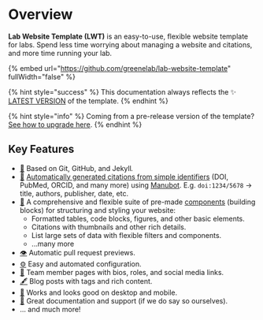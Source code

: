 # Overview

**Lab Website Template (LWT)** is an easy-to-use, flexible website template for labs. Spend less time worrying about managing a website and citations, and more time running your lab.

{% embed url="https://github.com/greenelab/lab-website-template" fullWidth="false" %}

{% hint style="success" %}
This documentation always reflects the ✨ [LATEST VERSION](https://github.com/greenelab/lab-website-template/blob/main/CITATION.cff) of the template.
{% endhint %}

{% hint style="info" %}
Coming from a pre-release version of the template? [See how to upgrade here](advanced/update-your-template.md).
{% endhint %}

## Key Features

* [🤖](https://emojipedia.org/robot/) Based on Git, GitHub, and Jekyl&#x6C;_._
* [📜](https://emojipedia.org/scroll/) [Automatically generated citations from simple identifiers](basics/citations.md) (DOI, PubMed, ORCID, and many more) using [Manubot](https://manubot.org/). E.g. `doi:1234/5678` -> title, authors, publisher, date, etc.
* [🧱](https://emojipedia.org/brick/) A comprehensive and flexible suite of pre-made [components](basics/components/) (building blocks) for structuring and styling your website:
  * Formatted tables, code blocks, figures, and other basic elements.
  * Citations with thumbnails and other rich details.
  * List large sets of data with flexible filters and components.
  * ...many more
* [👁️](https://emojipedia.org/eye/) Automatic pull request previews.
* [⚙️](https://emojipedia.org/gear/) Easy and automated configuration.
* [👥](https://emojipedia.org/busts-in-silhouette/) Team member pages with bios, roles, and social media links.
* [🖋️](https://emojipedia.org/fountain-pen/) Blog posts with tags and rich content.
* [📱](https://emojipedia.org/mobile-phone/) Works and looks good on desktop and mobile.
* [🤝](https://emojipedia.org/handshake/) Great documentation and support (if we do say so ourselves).
* ... and much more!
